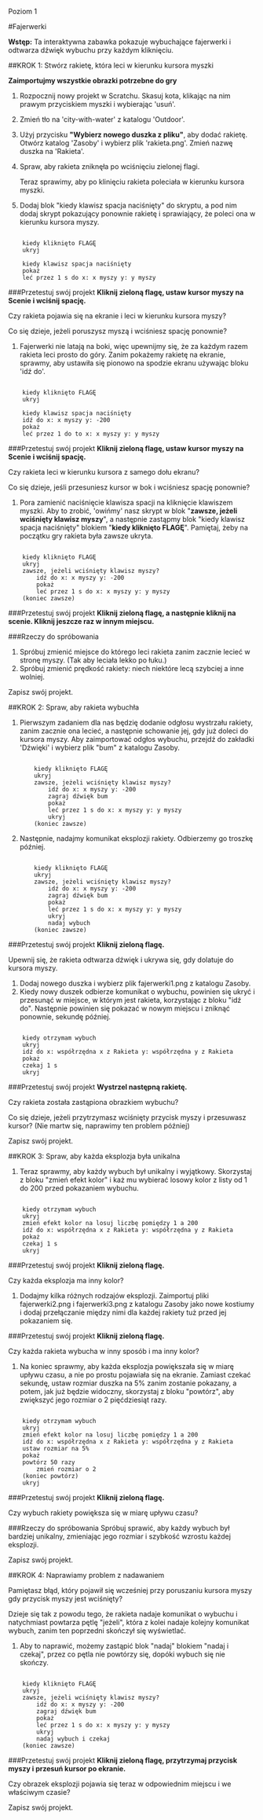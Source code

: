 ﻿Poziom 1

#Fajerwerki

__Wstęp:__
Ta interaktywna zabawka pokazuje wybuchające fajerwerki i odtwarza dźwięk wybuchu przy każdym kliknięciu.

##KROK 1: Stwórz rakietę, która leci w kierunku kursora myszki

__Zaimportujmy wszystkie obrazki potrzebne do gry__

1. Rozpocznij nowy projekt w Scratchu. Skasuj kota, klikając na nim prawym przyciskiem myszki i wybierając 'usuń'.
2. Zmień tło na 'city-with-water' z katalogu 'Outdoor'.
3. Użyj przycisku __"Wybierz nowego duszka z pliku"__, aby dodać rakietę. Otwórz katalog 'Zasoby' i wybierz plik 'rakieta.png'. Zmień nazwę duszka na 'Rakieta'.
4. Spraw, aby rakieta zniknęła po wciśnięciu zielonej flagi.

    Teraz sprawimy, aby po klinięciu rakieta poleciała w kierunku kursora myszki.

5. Dodaj blok "kiedy klawisz spacja naciśnięty" do skryptu, a pod nim dodaj skrypt pokazujący ponownie rakietę i sprawiający, że poleci ona w kierunku kursora myszy.

```scratch

	kiedy kliknięto FLAGĘ
	ukryj

	kiedy klawisz spacja naciśnięty
	pokaż
	leć przez 1 s do x: x myszy y: y myszy
```

###Przetestuj swój projekt
__Kliknij zieloną flagę, ustaw kursor myszy na Scenie i wciśnij spację.__

Czy rakieta pojawia się na ekranie i leci w kierunku kursora myszy?

Co się dzieje, jeżeli poruszysz myszą i wciśniesz spację ponownie?

1. Fajerwerki nie latają na boki, więc upewnijmy się, że za każdym razem rakieta leci prosto do góry. Zanim pokażemy rakietę na ekranie, sprawmy, aby ustawiła się pionowo na spodzie ekranu używając bloku 'idź do'.

```scratch

	kiedy kliknięto FLAGĘ
	ukryj

	kiedy klawisz spacja naciśnięty
	idź do x: x myszy y: -200
	pokaż
	leć przez 1 do to x: x myszy y: y myszy
```

###Przetestuj swój projekt
__Kliknij zieloną flagę, ustaw kursor myszy na Scenie i wciśnij spację.__

Czy rakieta leci w kierunku kursora z samego dołu ekranu?

Co się dzieje, jeśli przesuniesz kursor w bok i wciśniesz spację ponownie?

1. Pora zamienić naciśnięcie klawisza spacji na kliknięcie klawiszem myszki. Aby to zrobić, 'owińmy' nasz skrypt w blok "__zawsze, jeżeli wciśnięty klawisz myszy__", a następnie zastąpmy blok "kiedy klawisz spacja naciśnięty" blokiem "__kiedy kliknięto FLAGĘ__". Pamiętaj, żeby na początku gry rakieta była zawsze ukryta.

```scratch

	kiedy kliknięto FLAGĘ
	ukryj
	zawsze, jeżeli wciśnięty klawisz myszy?
		idź do x: x myszy y: -200
		pokaż
		leć przez 1 s do x: x myszy y: y myszy
	(koniec zawsze)
```

###Przetestuj swój projekt
__Kliknij zieloną flagę, a następnie kliknij na scenie. Kliknij jeszcze raz w innym miejscu.__

###Rzeczy do spróbowania
1. Spróbuj zmienić miejsce do którego leci rakieta zanim zacznie lecieć w stronę myszy. (Tak aby leciała lekko po łuku.)
2. Spróbuj zmienić prędkość rakiety: niech niektóre lecą szybciej a inne wolniej.

Zapisz swój projekt.

##KROK 2: Spraw, aby rakieta wybuchła

1. Pierwszym zadaniem dla nas będzię dodanie odgłosu wystrzału rakiety, zanim zacznie ona lecieć, a następnie schowanie jej, gdy już doleci do kursora myszy. Aby zaimportować odgłos wybuchu, przejdź do zakładki 'Dźwięki' i wybierz plik "bum" z katalogu Zasoby.

    ```scratch

        kiedy kliknięto FLAGĘ
        ukryj
        zawsze, jeżeli wciśnięty klawisz myszy?
            idź do x: x myszy y: -200
            zagraj dźwięk bum
            pokaż
            leć przez 1 s do x: x myszy y: y myszy
            ukryj
        (koniec zawsze)
    ```

2. Następnie, nadajmy komunikat eksplozji rakiety. Odbierzemy go troszkę później.

    ```scratch

        kiedy kliknięto FLAGĘ
        ukryj
        zawsze, jeżeli wciśnięty klawisz myszy?
            idź do x: x myszy y: -200
            zagraj dźwięk bum
            pokaż
            leć przez 1 s do x: x myszy y: y myszy
            ukryj
            nadaj wybuch
        (koniec zawsze)
    ```

###Przetestuj swój projekt
__Kliknij zieloną flagę.__

Upewnij się, że rakieta odtwarza dźwięk i ukrywa się, gdy dolatuje do kursora myszy.

1. Dodaj nowego duszka i wybierz plik fajerwerki1.png z katalogu Zasoby.
2. Kiedy nowy duszek odbierze komunikat o wybuchu, powinien się ukryć i przesunąć w miejsce, w którym jest rakieta, korzystając z bloku "idź do". Następnie powinien się pokazać w nowym miejscu i zniknąć ponownie, sekundę później.

```scratch

	kiedy otrzymam wybuch
	ukryj
	idź do x: współrzędna x z Rakieta y: współrzędna y z Rakieta
	pokaż
	czekaj 1 s
	ukryj
```

###Przetestuj swój projekt
__Wystrzel następną rakietę.__

Czy rakieta została zastąpiona obrazkiem wybuchu?

Co się dzieje, jeżeli przytrzymasz wciśnięty przycisk myszy i przesuwasz kursor? (Nie martw się, naprawimy ten problem później)

Zapisz swój projekt.

##KROK 3: Spraw, aby każda eksplozja była unikalna

1. Teraz sprawmy, aby każdy wybuch był unikalny i wyjątkowy. Skorzystaj z bloku "zmień efekt kolor" i każ mu wybierać losowy kolor z listy od 1 do 200 przed pokazaniem wybuchu.

```scratch

	kiedy otrzymam wybuch
	ukryj
	zmień efekt kolor na losuj liczbę pomiędzy 1 a 200
	idź do x: współrzędna x z Rakieta y: współrzędna y z Rakieta
	pokaż
	czekaj 1 s
	ukryj
```

###Przetestuj swój projekt
__Kliknij zieloną flagę.__

Czy każda eksplozja ma inny kolor?

1. Dodajmy kilka różnych rodzajów eksplozji. Zaimportuj pliki fajerwerki2.png i fajerwerki3.png z katalogu Zasoby jako nowe kostiumy i dodaj przełączanie między nimi dla każdej rakiety tuż przed jej pokazaniem się.

###Przetestuj swój projekt
__Kliknij zieloną flagę.__

Czy każda rakieta wybucha w inny sposób i ma inny kolor?

1. Na koniec sprawmy, aby każda eksplozja powiększała się w miarę upływu czasu, a nie po prostu pojawiała się na ekranie. Zamiast czekać sekundę, ustaw rozmiar duszka na 5% zanim zostanie pokazany, a potem, jak już będzie widoczny, skorzystaj z bloku "powtórz", aby zwiększyć jego rozmiar o 2 pięćdziesiąt razy.

```scratch

	kiedy otrzymam wybuch
	ukryj
	zmień efekt kolor na losuj liczbę pomiędzy 1 a 200
	idź do x: współrzędna x z Rakieta y: współrzędna y z Rakieta
	ustaw rozmiar na 5%
	pokaż
	powtórz 50 razy
		zmień rozmiar o 2
	(koniec powtórz)
	ukryj
```

###Przetestuj swój projekt
__Kliknij zieloną flagę.__

Czy wybuch rakiety powiększa się w miarę upływu czasu?

###Rzeczy do spróbowania
Spróbuj sprawić, aby każdy wybuch był bardziej unikalny, zmieniając jego rozmiar i szybkość wzrostu każdej eksplozji.

Zapisz swój projekt.

##KROK 4: Naprawiamy problem z nadawaniem

Pamiętasz błąd, który pojawił się wcześniej przy poruszaniu kursora myszy gdy przycisk myszy jest wciśnięty?

Dzieje się tak z powodu tego, że rakieta nadaje komunikat o wybuchu i natychmiast powtarza pętlę "jeżeli", która z kolei nadaje kolejny komunikat wybuch, zanim ten poprzedni skończył się wyświetlać.

1. Aby to naprawić, możemy zastąpić blok "nadaj" blokiem "nadaj i czekaj", przez co pętla nie powtórzy się, dopóki wybuch się nie skończy.

```scratch

	kiedy kliknięto FLAGĘ
	ukryj
	zawsze, jeżeli wciśnięty klawisz myszy?
		idź do x: x myszy y: -200
		zagraj dźwięk bum
		pokaż
		leć przez 1 s do x: x myszy y: y myszy
		ukryj
		nadaj wybuch i czekaj
	(koniec zawsze)

```

###Przetestuj swój projekt
__Kliknij zieloną flagę, przytrzymaj przycisk myszy i przesuń kursor po ekranie.__

Czy obrazek eksplozji pojawia się teraz w odpowiednim miejscu i we właściwym czasie?

Zapisz swój projekt.
